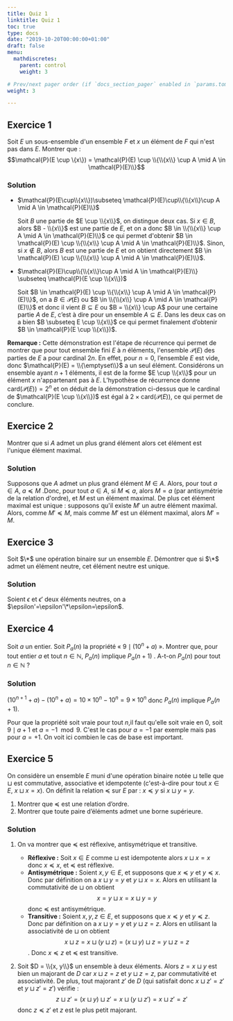 ```yaml
---
title: Quiz 1
linktitle: Quiz 1
toc: true
type: docs
date: "2019-10-20T00:00:00+01:00"
draft: false
menu:
  mathdiscretes:
    parent: control
    weight: 3

# Prev/next pager order (if `docs_section_pager` enabled in `params.toml`)
weight: 3

---
```


## Exercice 1

Soit $E$ un sous-ensemble d'un ensemble $F$ et $x$ un élément de $F$ qui n'est pas dans $E$. Montrer que : $$\mathcal{P}(E \cup \{x\}) = \mathcal{P}(E) \cup \\{\\{x\\} \cup A \mid A \in \mathcal{P}(E)\\}$$

### Solution

*   $\mathcal{P}(E\cup\\{x\\})\subseteq \mathcal{P}(E)\cup\\{\\{x\\}\cup A \mid A \in \mathcal{P}(E)\\}$
  
    Soit $B$ une partie de $E \cup \\{x\\}$, on distingue deux cas. Si $x \in B$, alors $B - \\{x\\}$ est une partie de $E$, et on a donc $B \in \\{\\{x\\} \cup A \mid A \in \mathcal{P}(E)\\}$ ce qui permet d'obtenir $B \in \mathcal{P}(E) \cup \\{\\{x\\} \cup A \mid A \in \mathcal{P}(E)\\}$. Sinon, si $x \notin B$, alors $B$ est une partie de $E$ et on obtient directement $B \in \mathcal{P}(E) \cup \\{\\{x\\} \cup A \mid A \in \mathcal{P}(E)\\}$.

*   $\mathcal{P}(E)\cup\\{\\{x\\}\cup A \mid A \in \mathcal{P}(E)\\} \subseteq \mathcal{P}(E \cup \\{x\\})$

    Soit $B \in \mathcal{P}(E) \cup \\{\\{x\\} \cup A \mid A \in \mathcal{P}(E)\\}$, on a $B \in \mathcal{P}(E)$ ou $B \in \\{\\{x\\} \cup A \mid A \in \mathcal{P}(E)\\}$ et donc il vient $B \subseteq E$ ou $B = \\{x\\} \cup A$ pour une certaine partie $A$ de $E$, c’est à dire pour un ensemble $A \subseteq E$. Dans les deux cas on a bien $B \subseteq E \cup \\{x\\}$ ce qui permet finalement d’obtenir $B \in \mathcal{P}(E \cup \\{x\\})$.

**Remarque :** Cette démonstration est l'étape de récurrence qui permet de montrer que pour tout ensemble fini $E$ à $n$ éléments, l'ensemble $\mathcal{P}(E)$ des parties de $E$ a pour cardinal $2n$. En effet, pour $n = 0$, l’ensemble $E$ est vide, donc $\mathcal{P}(E) = \\{\emptyset\\}$ a un seul élément. Considérons un ensemble ayant $n + 1$ éléments, il est de la forme $E \cup \\{x\\}$ pour un élément $x$ n'appartenant pas à $E$. L’hypothèse de récurrence donne $\text{card}(\mathcal{P}(E)) = 2^n$ et on déduit de la démonstration ci-dessus que le cardinal de $\mathcal{P}(E \cup \\{x\\})$ est égal à $2 \times \text{card}(\mathcal{P}(E))$, ce qui permet de conclure.

## Exercice 2

Montrer que si $A$ admet un plus grand élément alors cet élément est l'unique  élément maximal.

### Solution

Supposons que $A$ admet un plus grand  élément $M \in A$. Alors, pour tout $a \in A$, $a \preceq M$ .Donc, pour tout $a\in A$, si $M \preceq a$, alors $M = a$ (par antisymétrie de la relation d'ordre), et $M$ est un  élément maximal. De plus cet élément maximal est unique : supposons qu'il existe $M'$ un autre élément maximal. Alors, comme $M' \preceq M$, mais comme $M'$ est un élément maximal, alors $M' = M$.

## Exercice 3

Soit $\*$ une opération binaire sur un ensemble $E$. Démontrer que si $\*$ admet un élément neutre, cet élément neutre est unique.

### Solution

Soient $\epsilon$ et $\epsilon'$ deux éléments neutres, on a $\epsilon'=\epsilon'\*\epsilon=\epsilon$.

## Exercice 4

Soit $a$ un entier. Soit $P_a(n)$ la propriété « $9 \mid (10^n +a)$ ». Montrer que, pour tout entier $a$ et tout $n \in \mathbb{N}$, $P_a(n)$ implique $P_a(n+1)$ . A-t-on $P_a(n)$ pour tout $n \in \mathbb{N}$ ?

### Solution

$(10^{n+1} + a) − (10^n + a) = 10\times 10^n − 10^n = 9 \times 10^n$ donc $P_a(n)$ implique $P_a(n + 1)$. 

Pour que la propriété soit vraie pour tout $n$,il faut qu'elle soit vraie en $0$, soit $9\mid a+1$ et $a=−1 \mod 9$. C'est le cas pour $a = −1$ par exemple mais pas pour $a = +1$. On voit ici combien le cas de base est important.

## Exercice 5

On considère un ensemble $E$ muni d'une opération binaire notée $\sqcup$ telle que $\sqcup$ est commutative, associative et idempotente (c'est-à-dire pour tout $x \in E$, $x \sqcup x = x$). On définit la relation $\preceq$ sur $E$ par : $x \preceq y$ si $x \sqcup  y = y$.

1. Montrer que $\preceq$ est une relation d’ordre.
2. Montrer que toute paire d’éléments admet une borne supérieure.

### Solution

1.  On va montrer que $\preceq$ est réflexive, antisymétrique et transitive.
    * **Réflexive :** Soit $x \in E$ comme $\sqcup$ est idempotente alors $x \sqcup x = x$ donc $x \preceq x$, et $\preceq$ est réflexive.
    * **Antisymétrique :** Soient $x,y \in E$, et supposons que $x \preceq y$ et $y \preceq x$. Donc par définition on a $x \sqcup  y = y$ et $y \sqcup  x = x$. Alors en utilisant la commutativité de $\sqcup$ on obtient $$x = y \sqcup  x = x \sqcup y = y$$ donc $\preceq$ est antisymétrique.
    * **Transitive :** Soient $x,y,z \in E$, et supposons que $x \preceq y$ et $y \preceq z$. Donc par définition on a $x \sqcup  y = y$ et $y \sqcup  z = z$. Alors en utilisant la associativité de $\sqcup$ on obtient $$x \sqcup z = x\sqcup (y \sqcup z) = (x \sqcup y) \sqcup z = y \sqcup z = z$$. Donc $x \preceq z$ et $\preceq$ est transitive.

2.  Soit $D = \\{x, y\\}$ un ensemble à deux éléments. Alors $z = x \sqcup y$ est bien un majorant de $D$ car $x \sqcup z = z$ et $y \sqcup z = z$, par commutativité et associativité. De plus, tout majorant $z'$ de $D$ (qui satisfait donc $x \sqcup z' = z'$ et $y \sqcup z' = z'$) vérifie : $$z\sqcup z' =(x\sqcup y) \sqcup z' = x \sqcup (y\sqcup z') = x \sqcup z' = z'$$ donc $z \preceq z'$ et $z$ est le plus petit majorant.
